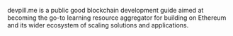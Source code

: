 devpill.me is a public good blockchain development guide aimed at becoming the go-to learning resource aggregator for building on Ethereum and its wider ecosystem of scaling solutions and applications.